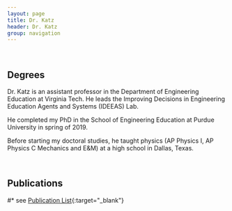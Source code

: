 ```yaml
---
layout: page
title: Dr. Katz
header: Dr. Katz
group: navigation
---
```

<br/>

## Degrees  

Dr. Katz is an assistant professor in the Department of Engineering Education at Virginia Tech. He leads the Improving Decisions in Engineering Education Agents and Systems (IDEEAS) Lab.

He completed my PhD in the School of Engineering Education at Purdue University in spring of 2019.

Before starting my doctoral studies, he taught physics (AP Physics I, AP Physics C Mechanics and E&M) at a high school in Dallas, Texas.

<br/>

<!--- ## Biosketch in NSF/NIH Formats

* 
<br/> 
-->
## Publications

#* see [Publication List]({{site.baseurl}}/pubs/){:target="_blank"}

